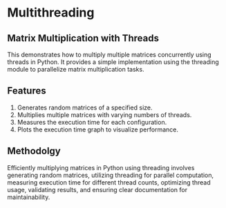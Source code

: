 # Multithreading

## Matrix Multiplication with Threads
This demonstrates how to multiply multiple matrices concurrently using threads in Python. It provides a simple implementation using the threading module to parallelize matrix multiplication tasks.

## Features
1. Generates random matrices of a specified size.
2. Multiplies multiple matrices with varying numbers of threads.
3. Measures the execution time for each configuration.
4. Plots the execution time graph to visualize performance.

## Methodolgy 
Efficiently multiplying matrices in Python using threading involves generating random matrices, utilizing threading for parallel computation, measuring execution time for different thread counts, optimizing thread usage, validating results, and ensuring clear documentation for maintainability.


